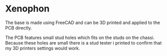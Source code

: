 # Xenophon

The base is made using FreeCAD and can be 3D printed and applied to the PCB directly.

The PCB features small stud holes which fits on the studs on the chassi.
Because these holes are small there is a stud tester i printed to confirm that my 3D printers settings would work.
